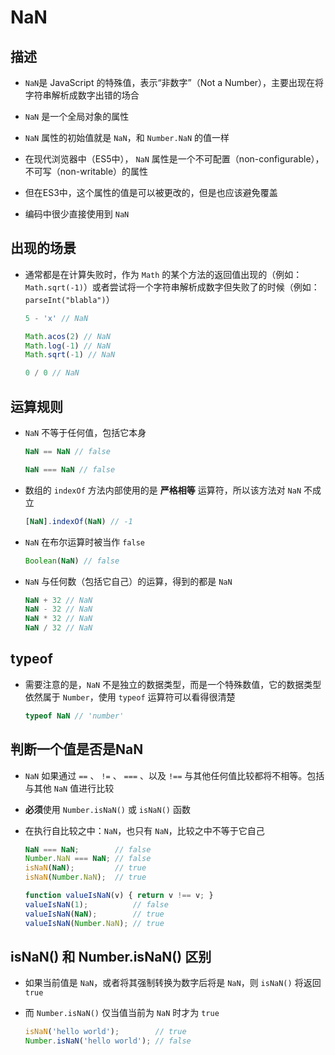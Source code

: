 # NaN

## 描述

+ `NaN`是 JavaScript 的特殊值，表示“非数字”（Not a Number），主要出现在将字符串解析成数字出错的场合

+ `NaN` 是一个全局对象的属性

+ `NaN` 属性的初始值就是 `NaN`，和 `Number.NaN` 的值一样

+ 在现代浏览器中（ES5中）， `NaN` 属性是一个不可配置（non-configurable），不可写（non-writable）的属性
+ 但在ES3中，这个属性的值是可以被更改的，但是也应该避免覆盖

+ 编码中很少直接使用到 `NaN`

## 出现的场景

+ 通常都是在计算失败时，作为 `Math` 的某个方法的返回值出现的（例如：`Math.sqrt(-1)`）或者尝试将一个字符串解析成数字但失败了的时候（例如：`parseInt("blabla")`）

  ```js
  5 - 'x' // NaN
  ```

  ```js
  Math.acos(2) // NaN
  Math.log(-1) // NaN
  Math.sqrt(-1) // NaN

  0 / 0 // NaN
  ```

## 运算规则

+ `NaN` 不等于任何值，包括它本身

  ```js
  NaN == NaN // false

  NaN === NaN // false
  ```

+ 数组的 `indexOf` 方法内部使用的是 **严格相等** 运算符，所以该方法对 `NaN` 不成立

  ```js
  [NaN].indexOf(NaN) // -1
  ```

+ `NaN` 在布尔运算时被当作 `false`

  ```js
  Boolean(NaN) // false
  ```

+ `NaN` 与任何数（包括它自己）的运算，得到的都是 `NaN`

  ```js
  NaN + 32 // NaN
  NaN - 32 // NaN
  NaN * 32 // NaN
  NaN / 32 // NaN
  ```

## typeof

+ 需要注意的是，`NaN` 不是独立的数据类型，而是一个特殊数值，它的数据类型依然属于 `Number`，使用 `typeof` 运算符可以看得很清楚

  ```js
  typeof NaN // 'number'
  ```

## 判断一个值是否是NaN

+ `NaN` 如果通过 `==` 、 `!=` 、 `===` 、以及 `!==` 与其他任何值比较都将不相等。包括与其他 `NaN` 值进行比较

+ **必须**使用 `Number.isNaN()` 或 `isNaN()` 函数

+ 在执行自比较之中：`NaN`，也只有 `NaN`，比较之中不等于它自己

  ```js
  NaN === NaN;        // false
  Number.NaN === NaN; // false
  isNaN(NaN);         // true
  isNaN(Number.NaN);  // true

  function valueIsNaN(v) { return v !== v; }
  valueIsNaN(1);          // false
  valueIsNaN(NaN);        // true
  valueIsNaN(Number.NaN); // true
  ```

## isNaN() 和 Number.isNaN() 区别

+ 如果当前值是 `NaN`，或者将其强制转换为数字后将是 `NaN`，则 `isNaN()` 将返回 `true`

+ 而 `Number.isNaN()` 仅当值当前为 `NaN` 时才为 `true`

  ```js
  isNaN('hello world');        // true
  Number.isNaN('hello world'); // false
  ```
